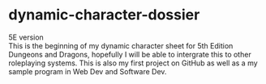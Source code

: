 # dynamic-character-dossier
5E version<br>
This is the beginning of my dynamic character sheet for 5th Edition Dungeons and Dragons, hopefully I will be able to intergrate this to other roleplaying systems. This is also my first project on GitHub as well as a my sample program in Web Dev and Software Dev.
